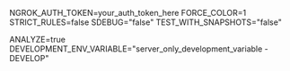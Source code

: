 NGROK_AUTH_TOKEN=your_auth_token_here
FORCE_COLOR=1
STRICT_RULES=false
SDEBUG="false"
TEST_WITH_SNAPSHOTS="false"

ANALYZE=true
DEVELOPMENT_ENV_VARIABLE="server_only_development_variable - DEVELOP"
